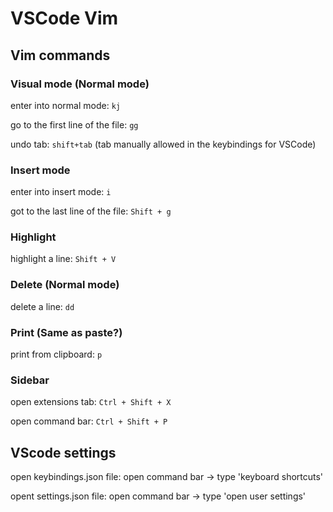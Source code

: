 # VSCode Vim

## Vim commands

### Visual mode (Normal mode)
enter into normal mode: `kj`

go to the first line of the file: `gg`

undo tab: `shift+tab` (tab manually allowed in the keybindings for VSCode)

### Insert mode
enter into insert mode: `i`

got to the last line of the file: `Shift + g`

### Highlight
highlight a line: `Shift + V`

### Delete (Normal mode)
delete a line: `dd`

### Print (Same as paste?)
print from clipboard: `p`

### Sidebar
open extensions tab: `Ctrl + Shift + X`

open command bar: `Ctrl + Shift + P` 

## VScode settings
open keybindings.json file: open command bar -> type 'keyboard shortcuts'

opent settings.json file: open command bar -> type 'open user settings'

